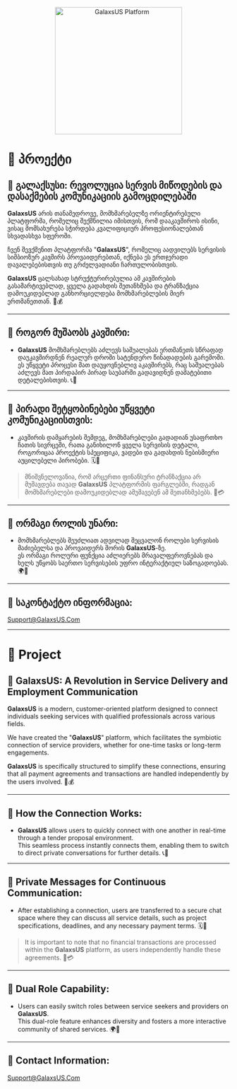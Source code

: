 <p align="center">
  <img src="https://galaxsus.com/themes/default/assets/img/logo.png" alt="GalaxsUS Platform" width="288"/>
</p>

# 🌟 პროექტი

## 🚀 გალაქსუსი: რევოლუცია სერვის მიწოდების და დასაქმების კომუნიკაციის გამოცდილებაში

**GalaxsUS** არის თანამედროვე, მომხმარებელზე ორიენტირებული პლატფორმა, რომელიც შექმნილია იმისთვის, რომ დააკავშიროს ისინი, ვისაც მომსახურება სჭირდება კვალიფიციურ პროფესიონალებთან სხვადასხვა სფეროში.

ჩვენ შევქმენით პლატფორმა "**GalaxsUS**", რომელიც აადვილებს სერვისის სიმბიოზურ კავშირს პროვაიდერებთან, იქნება ეს ერთჯერადი დავალებებისთვის თუ გრძელვადიანი ჩართულობისთვის.

**GalaxsUS** ცალსახად სტრუქტურირებულია ამ კავშირების გასამარტივებლად, ყველა გადახდის შეთანხმება და ტრანზაქცია დამოუკიდებლად განხორციელდება მომხმარებლების მიერ ერთმანეთთან. 💼💰

---

## 🔗 როგორ მუშაობს კავშირი:
- **GalaxsUS** მომხმარებლებს აძლევს საშუალებას ერთმანეთს სწრაფად დაუკავშირდნენ რეალურ დროში სატენდერო წინადადების გარემოში.  
  ეს უწყვეტი პროცესი მათ დაუყოვნებლივ აკავშირებს, რაც საშუალებას აძლევს მათ პირდაპირ პირად საუბარში გადავიდნენ დამატებითი დეტალებისთვის. 📞💬

---

## 📩 პირადი შეტყობინებები უწყვეტი კომუნიკაციისთვის:
- კავშირის დამყარების შემდეგ, მომხმარებლები გადადიან უსაფრთხო ჩათის სივრცეში, რათა განიხილონ ყველა სერვისის დეტალი, როგორიცაა პროექტის სპეციფიკა, ვადები და გადახდის ნებისმიერი აუცილებელი პირობები. 🗓️💬

> მნიშვნელოვანია, რომ არცერთი ფინანსური ტრანზაქცია არ მუშავდება თავად **GalaxsUS** პლატფორმის ფარგლებში, რადგან მომხმარებლები დამოუკიდებლად ამუშავებენ ამ შეთანხმებებს. 🚫💳

---

## 🔄 ორმაგი როლის უნარი:
- მომხმარებლებს შეუძლიათ ადვილად შეცვალონ როლები სერვისის მაძიებელსა და პროვაიდერს შორის **GalaxsUS**-ზე.  
  ეს ორმაგი როლური ფუნქცია აძლიერებს მრავალფეროვნებას და ხელს უწყობს საერთო სერვისების უფრო ინტერაქტიულ საზოგადოებას. 🌍🤝

---

## 📧 საკონტაქტო ინფორმაცია:
Support@GalaxsUS.Com

---

# 🌟 Project

## 🚀 GalaxsUS: A Revolution in Service Delivery and Employment Communication

**GalaxsUS** is a modern, customer-oriented platform designed to connect individuals seeking services with qualified professionals across various fields.

We have created the "**GalaxsUS**" platform, which facilitates the symbiotic connection of service providers, whether for one-time tasks or long-term engagements.

**GalaxsUS** is specifically structured to simplify these connections, ensuring that all payment agreements and transactions are handled independently by the users involved. 💼💰

---

## 🔗 How the Connection Works:
- **GalaxsUS** allows users to quickly connect with one another in real-time through a tender proposal environment.  
  This seamless process instantly connects them, enabling them to switch to direct private conversations for further details. 📞💬

---

## 📩 Private Messages for Continuous Communication:
- After establishing a connection, users are transferred to a secure chat space where they can discuss all service details, such as project specifications, deadlines, and any necessary payment terms. 🗓️💬

> It is important to note that no financial transactions are processed within the **GalaxsUS** platform, as users independently handle these agreements. 🚫💳

---

## 🔄 Dual Role Capability:
- Users can easily switch roles between service seekers and providers on **GalaxsUS**.  
  This dual-role feature enhances diversity and fosters a more interactive community of shared services. 🌍🤝

---

## 📧 Contact Information:
Support@GalaxsUS.Com
